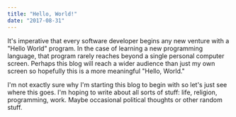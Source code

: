 ```yaml
---
title: "Hello, World!"
date: "2017-08-31"
---
```


It's imperative that every software developer begins any new venture with a "Hello World" program. In the case of learning a new programming language, that program rarely reaches beyond a single personal computer screen. Perhaps this blog will reach a wider audience than just my own screen so hopefully this is a more meaningful "Hello, World."

I'm not exactly sure why I'm starting this blog to begin with so let's just see where this goes. I'm hoping to write about all sorts of stuff: life, religion, programming, work. Maybe occasional political thoughts or other random stuff.
